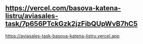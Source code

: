 https://vercel.com/basova-katena-listru/aviasales-task/7p656PTckGzk2jzFibQUpWvB7hC5
--------
https://aviasales-task-basova-katena-listru.vercel.app
